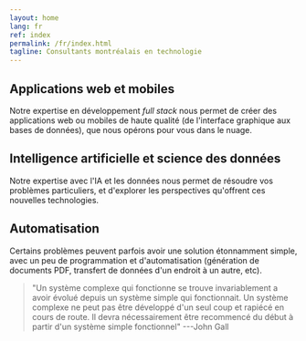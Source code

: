 ```yaml
---
layout: home
lang: fr
ref: index
permalink: /fr/index.html
tagline: Consultants montréalais en technologie
---
```


## Applications web et mobiles

Notre expertise en développement *full stack* nous permet de créer des
applications web ou mobiles de haute qualité (de l'interface graphique 
aux bases de données), que nous opérons pour vous dans le nuage.

## Intelligence artificielle et science des données

Notre expertise avec l'IA et les données nous permet de résoudre vos
problèmes particuliers, et d'explorer les perspectives qu'offrent ces
nouvelles technologies.

## Automatisation

Certains problèmes peuvent parfois avoir une solution étonnamment
simple, avec un peu de programmation et d'automatisation (génération
de documents PDF, transfert de données d'un endroit à un autre, etc).



> "Un système complexe qui fonctionne se trouve invariablement a avoir évolué 
> depuis un système simple qui fonctionnait. Un système complexe ne peut pas 
> être développé d'un seul coup et rapiécé en cours de route. Il devra 
> nécessairement être recommencé du début à partir d'un système simple 
> fonctionnel"
> ---John Gall